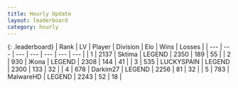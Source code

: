 ```yaml
---
title: Hourly Update
layout: leaderboard
category: hourly
---
```


{: .leaderboard}
| Rank | LV | Player | Division | Elo | Wins | Losses |
| --- | --- | --- | --- | --- | --- | --- |
| <span data-change="0">1</span> | 2137 | <span title="ID: 353063">Sktima</span> | LEGEND | <span data-change="0">2350</span> | <span data-change="0">189</span> | <span data-change="0">55</span> |
| <span data-change="0">2</span> | 930 | <span title="ID: 402846">Жoпа</span> | LEGEND | <span data-change="-24">2308</span> | <span data-change="1">144</span> | <span data-change="2">41</span> |
| <span data-change="0">3</span> | 535 | <span title="ID: 623829">LUCKYSPAIN</span> | LEGEND | <span data-change="0">2300</span> | <span data-change="0">133</span> | <span data-change="0">32</span> |
| <span data-change="0">4</span> | 678 | <span title="ID: 694036">Darkim27</span> | LEGEND | <span data-change="0">2256</span> | <span data-change="0">81</span> | <span data-change="0">32</span> |
| <span data-change="0">5</span> | 783 | <span title="ID: 261794">MalwareHD</span> | LEGEND | <span data-change="0">2243</span> | <span data-change="0">52</span> | <span data-change="0">18</span> |